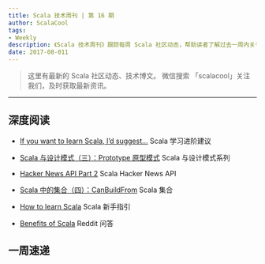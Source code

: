 ```yaml
---
title: Scala 技术周刊 | 第 16 期
author: ScalaCool
tags:
- Weekly
description: 《Scala 技术周刊》跟踪每周 Scala 社区动态，帮助读者了解过去一周内关于 Scala 发生的事情。
date: 2017-08-011
---
```


> 这里有最新的 Scala 社区动态、技术博文。
微信搜索 「scalacool」关注我们，及时获取最新资讯。

***

## 深度阅读

- [If you want to learn Scala, I’d suggest...](https://gist.github.com/d1egoaz/2180cbbf7d373a0c5575f9a62466e5e1)
  Scala 学习进阶建议

- [Scala 与设计模式（三）：Prototype 原型模式](http://scala.cool/2017/07/scala-design-patterns-3/)
  Scala 与设计模式系列

- [Hacker News API Part 2](http://justinhj.github.io/2017/07/30/hacker-news-api-2.html)
  Scala Hacker News API

- [Scala 中的集合（四）：CanBuildFrom](http://scala.cool/2017/08/canbuildfrom/)
  Scala 集合

- [How to learn Scala](https://blog.codacy.com/how-to-learn-scala-cb53c5eb5ff6)
  Scala 新手指引

- [Benefits of Scala](https://www.reddit.com/r/scala/comments/6quvc2/benefits_of_scala/)
  Reddit 问答



## 一周速递


